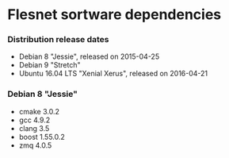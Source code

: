 Flesnet sortware dependencies
=============================

### Distribution release dates

- Debian 8 "Jessie", released on 2015-04-25
- Debian 9 "Stretch"
- Ubuntu 16.04 LTS "Xenial Xerus", released on 2016-04-21

### Debian 8 "Jessie"

- cmake 3.0.2
- gcc 4.9.2
- clang 3.5
- boost 1.55.0.2
- zmq 4.0.5

